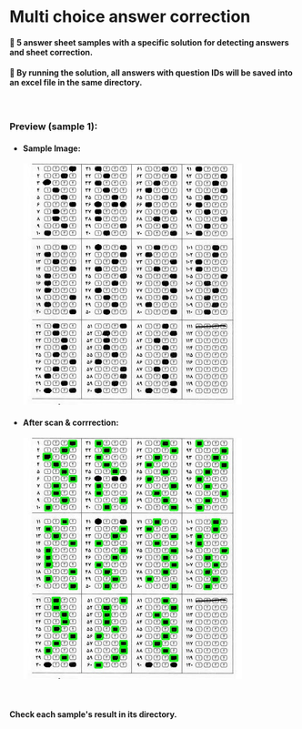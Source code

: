 # Multi choice answer correction

<h4> &#128308; 5 answer sheet samples with a specific solution for detecting answers and sheet correction. </h4>
<h4> &#128308; By running the solution, all answers with question IDs will be saved into an excel file in the same directory.</h4><br>


<h3> Preview (sample 1):</h3>
<ul>
  <li>
    <h4> Sample Image:</h4>
    <img src="https://github.com/RezaFirouzii/multi-choice_correction_opencv/blob/main/sample%201/sample1_2.jpg">
  </li>
  <li>
    <h4> After scan & corrrection:</h4>
    <img src="https://github.com/RezaFirouzii/multi-choice_correction_opencv/blob/main/sample%201/output.jpg">
  </li>
</ul><br>

<h4> Check each sample's result in its directory.</h4>
